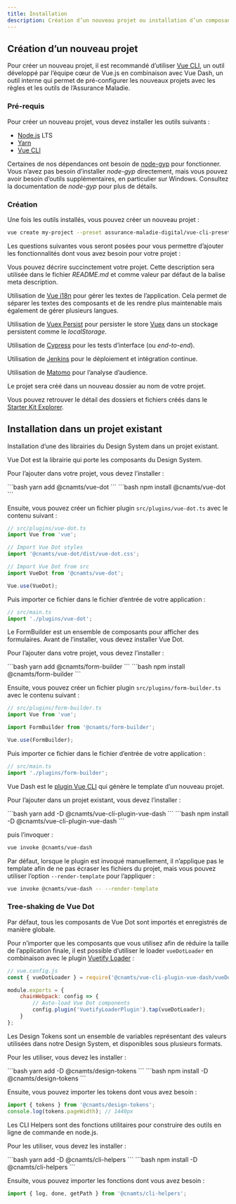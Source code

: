 ```yaml
---
title: Installation
description: Création d’un nouveau projet ou installation d’un composant du Design System dans un projet existant.
---
```


## Création d’un nouveau projet

Pour créer un nouveau projet, il est recommandé d’utiliser [Vue CLI](https://cli.vuejs.org/guide/installation.html), un outil développé par l’équipe cœur de Vue.js en combinaison avec Vue Dash, un outil interne qui permet de pré-configurer les nouveaux projets avec les règles et les outils de l’Assurance Maladie.

### Pré-requis

Pour créer un nouveau projet, vous devez installer les outils suivants :

- [Node.js](https://nodejs.org/) LTS
- [Yarn](https://classic.yarnpkg.com/)
- [Vue CLI](https://cli.vuejs.org/guide/installation.html)

Certaines de nos dépendances ont besoin de [node-gyp](https://github.com/nodejs/node-gyp#installation) pour fonctionner. Vous n’avez pas besoin d’installer *node-gyp* directement, mais vous pouvez avoir besoin d’outils supplémentaires, en particulier sur Windows. Consultez la documentation de *node-gyp* pour plus de détails.

### Création

Une fois les outils installés, vous pouvez créer un nouveau projet :

```bash
vue create my-project --preset assurance-maladie-digital/vue-cli-preset
```

Les questions suivantes vous seront posées pour vous permettre d’ajouter les fonctionnalités dont vous avez besoin pour votre projet :

<doc-expansion-panels>
<doc-expansion-panel label="Description du projet ?">

Vous pouvez décrire succinctement votre projet. Cette description sera utilisée dans le fichier *README.md* et comme valeur par défaut de la balise meta description.

</doc-expansion-panel>

<doc-expansion-panel label="Utiliser Vue i18n gérer les textes de l’application ?">

Utilisation de [Vue i18n](https://kazupon.github.io/vue-i18n/) pour gérer les textes de l’application. Cela permet de séparer les textes des composants et de les rendre plus maintenable mais également de gérer plusieurs langues.

</doc-expansion-panel>

<doc-expansion-panel label="Utiliser Vuex Persist pour persister le store ?">

Utilisation de [Vuex Persist](https://championswimmer.in/vuex-persist/) pour persister le store [Vuex](https://vuex.vuejs.org/) dans un stockage persistent comme le *localStorage*.

</doc-expansion-panel>

<doc-expansion-panel label="Utiliser Cypress pour les tests d’interface ?">

Utilisation de [Cypress](https://www.cypress.io/) pour les tests d’interface (ou *end-to-end*).

</doc-expansion-panel>

<doc-expansion-panel label="Utiliser la configuration Jenkins par défaut ?">

Utilisation de [Jenkins](https://www.jenkins.io/) pour le déploiement et intégration continue.

</doc-expansion-panel>

<doc-expansion-panel label="Utiliser Matomo pour l’analyse d’audience ?">

Utilisation de [Matomo](https://fr.matomo.org/) pour l’analyse d’audience.

</doc-expansion-panel>
</doc-expansion-panels>

<doc-alert type="info">
Le projet sera créé dans un nouveau dossier au nom de votre projet.
</doc-alert>

<doc-alert type="info">

Vous pouvez retrouver le détail des dossiers et fichiers créés dans le [Starter Kit Explorer](/starter-kit/explorer).

</doc-alert>

## Installation dans un projet existant

Installation d’une des librairies du Design System dans un projet existant.

<doc-tabs namespace="composants">
<doc-tab-item label="Vue Dot">

Vue Dot est la librairie qui porte les composants du Design System.

Pour l’ajouter dans votre projet, vous devez l’installer :

<doc-tabs code>
<doc-tab-item label="Yarn">
```bash
yarn add @cnamts/vue-dot
```
</doc-tab-item>

<doc-tab-item label="npm">
```bash
npm install @cnamts/vue-dot
```
</doc-tab-item>
</doc-tabs>

Ensuite, vous pouvez créer un fichier plugin `src/plugins/vue-dot.ts` avec le contenu suivant :

```ts
// src/plugins/vue-dot.ts
import Vue from 'vue';

// Import Vue Dot styles
import '@cnamts/vue-dot/dist/vue-dot.css';

// Import Vue Dot from src
import VueDot from '@cnamts/vue-dot';

Vue.use(VueDot);
```

Puis importer ce fichier dans le fichier d’entrée de votre application :

```ts
// src/main.ts
import './plugins/vue-dot';
```

</doc-tab-item>

<doc-tab-item label="Form Builder">

Le FormBuilder est un ensemble de composants pour afficher des formulaires. Avant de l’installer, vous devez installer Vue Dot.

Pour l’ajouter dans votre projet, vous devez l’installer :

<doc-tabs code>
<doc-tab-item label="Yarn">
```bash
yarn add @cnamts/form-builder
```
</doc-tab-item>

<doc-tab-item label="npm">
```bash
npm install @cnamts/form-builder
```
</doc-tab-item>
</doc-tabs>

Ensuite, vous pouvez créer un fichier plugin `src/plugins/form-builder.ts` avec le contenu suivant :

```ts
// src/plugins/form-builder.ts
import Vue from 'vue';

import FormBuilder from '@cnamts/form-builder';

Vue.use(FormBuilder);
```

Puis importer ce fichier dans le fichier d’entrée de votre application :

```ts
// src/main.ts
import './plugins/form-builder';
```
</doc-tab-item>

<doc-tab-item label="Vue Dash">

Vue Dash est le [plugin Vue CLI](https://cli.vuejs.org/guide/plugins-and-presets.html) qui génère le template d’un nouveau projet.

Pour l’ajouter dans un projet existant, vous devez l’installer :

<doc-tabs code>
<doc-tab-item label="Yarn">
```bash
yarn add -D @cnamts/vue-cli-plugin-vue-dash
```
</doc-tab-item>

<doc-tab-item label="npm">
```bash
npm install -D @cnamts/vue-cli-plugin-vue-dash
```
</doc-tab-item>
</doc-tabs>

puis l’invoquer :

```bash
vue invoke @cnamts/vue-dash
```

Par défaut, lorsque le plugin est invoqué manuellement, il n’applique pas le template afin de ne pas écraser les fichiers du projet, mais vous pouvez utiliser l’option `--render-template` pour l’appliquer :

```bash
vue invoke @cnamts/vue-dash -- --render-template
```

### Tree-shaking de Vue Dot

Par défaut, tous les composants de Vue Dot sont importés et enregistrés de manière globale.

Pour n’importer que les composants que vous utilisez afin de réduire la taille de l’application finale, il est possible d’utiliser le loader `vueDotLoader` en combinaison avec le plugin [Vuetify Loader](https://github.com/vuetifyjs/vuetify-loader) :

```js
// vue.config.js
const { vueDotLoader } = require('@cnamts/vue-cli-plugin-vue-dash/vueDotLoader');

module.exports = {
	chainWebpack: config => {
		// Auto-load Vue Dot components
		config.plugin('VuetifyLoaderPlugin').tap(vueDotLoader);
	}
};
```

</doc-tab-item>

<doc-tab-item label="Design Tokens">

Les Design Tokens sont un ensemble de variables représentant des valeurs utilisées dans notre Design System, et disponibles sous plusieurs formats.

Pour les utiliser, vous devez les installer :

<doc-tabs code>
<doc-tab-item label="Yarn">
```bash
yarn add -D @cnamts/design-tokens
```
</doc-tab-item>

<doc-tab-item label="npm">
```bash
npm install -D @cnamts/design-tokens
```
</doc-tab-item>
</doc-tabs>

Ensuite, vous pouvez importer les tokens dont vous avez besoin :

```ts
import { tokens } from '@cnamts/design-tokens';
console.log(tokens.pageWidth); // 1440px
```

</doc-tab-item>

<doc-tab-item label="CLI Helpers">

Les CLI Helpers sont des fonctions utilitaires pour construire des outils en ligne de commande en node.js.

Pour les utiliser, vous devez les installer :

<doc-tabs code>
<doc-tab-item label="Yarn">
```bash
yarn add -D @cnamts/cli-helpers
```
</doc-tab-item>

<doc-tab-item label="npm">
```bash
npm install -D @cnamts/cli-helpers
```
</doc-tab-item>
</doc-tabs>

Ensuite, vous pouvez importer les fonctions dont vous avez besoin :

```js
import { log, done, getPath } from '@cnamts/cli-helpers';
```

</doc-tab-item>

</doc-tabs>
